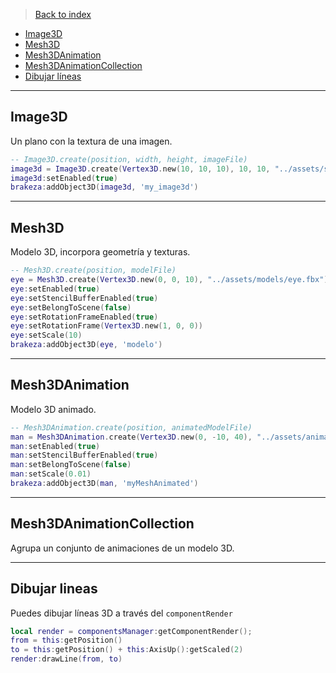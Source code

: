 >[Back to index](https://github.com/rzeronte/brakeza3d/blob/master/doc/00-index.md)

- [Image3D](#image3d)
- [Mesh3D](#mesh3d)
- [Mesh3DAnimation](#mesh3danimation)
- [Mesh3DAnimationCollection](#mesh3danimationcollection)
- [Dibujar líneas](#dibujar-lineas)

---

## Image3D

Un plano con la textura de una imagen.

```lua
-- Image3D.create(position, width, height, imageFile)
image3d = Image3D.create(Vertex3D.new(10, 10, 10), 10, 10, "../assets/sprites/explosion_a.png")
image3d:setEnabled(true)
brakeza:addObject3D(image3d, 'my_image3d')
```
---

## Mesh3D
Modelo 3D, incorpora geometría y texturas.

```lua
-- Mesh3D.create(position, modelFile)
eye = Mesh3D.create(Vertex3D.new(0, 0, 10), "../assets/models/eye.fbx")
eye:setEnabled(true)
eye:setStencilBufferEnabled(true)
eye:setBelongToScene(false)
eye:setRotationFrameEnabled(true)
eye:setRotationFrame(Vertex3D.new(1, 0, 0))
eye:setScale(10)
brakeza:addObject3D(eye, 'modelo')
```
---

## Mesh3DAnimation

Modelo 3D animado.

```lua
-- Mesh3DAnimation.create(position, animatedModelFile)
man = Mesh3DAnimation.create(Vertex3D.new(0, -10, 40), "../assets/animations/walking.fbx")
man:setEnabled(true)
man:setStencilBufferEnabled(true)
man:setBelongToScene(false)
man:setScale(0.01)
brakeza:addObject3D(man, 'myMeshAnimated')
```

---

## Mesh3DAnimationCollection

Agrupa un conjunto de animaciones de un modelo 3D.

---

## Dibujar lineas

Puedes dibujar líneas 3D a través del `componentRender`

```lua
local render = componentsManager:getComponentRender();
from = this:getPosition()
to = this:getPosition() + this:AxisUp():getScaled(2)
render:drawLine(from, to)
```